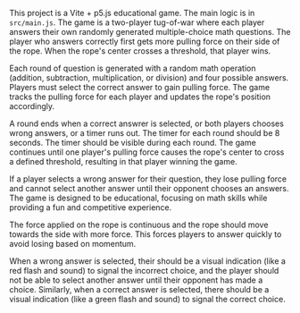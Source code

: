 <!-- Use this file to provide workspace-specific custom instructions to Copilot. For more details, visit https://code.visualstudio.com/docs/copilot/copilot-customization#_use-a-githubcopilotinstructionsmd-file -->

This project is a Vite + p5.js educational game. The main logic is in `src/main.js`. The game is a two-player tug-of-war where each player answers their own randomly generated multiple-choice math questions. The player who answers correctly first gets more pulling force on their side of the rope. When the rope's center crosses a threshold, that player wins.

Each round of question is generated with a random math operation (addition, subtraction, multiplication, or division) and four possible answers. Players must select the correct answer to gain pulling force. The game tracks the pulling force for each player and updates the rope's position accordingly.

A round ends when a correct answrer is selected, or both players chooses wrong answers, or a timer runs out. The timer for each round should be 8 seconds. The timer should be visible during each round. The game continues until one player's pulling force causes the rope's center to cross a defined threshold, resulting in that player winning the game.

If a player selects a wrong answer for their question, they lose pulling force and cannot select another answer until their opponent chooses an answers. The game is designed to be educational, focusing on math skills while providing a fun and competitive experience.

The force applied on the rope is continuous and the rope should move towards the side with more force. This forces players to answer quickly to avoid losing based on momentum.

When a wrong answer is selected, their should be a visual indication (like a red flash and sound) to signal the incorrect choice, and the player should not be able to select another answer until their opponent has made a choice. Similarly, when a correct answer is selected, there should be a visual indication (like a green flash and sound) to signal the correct choice.
